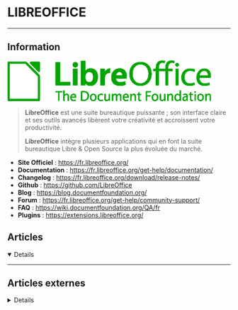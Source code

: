 # LIBREOFFICE
---

## <i class="fa-solid fa-hashtag"></i> Information

![Logo](../../_media/apps/libreoffice/libreoffice_logo.png ':size=250 :no-zoom')


> <i class="fa-solid fa-quote-left"></i> **LibreOffice** est une suite bureautique puissante ; son interface claire et ses outils avancés libèrent votre créativité et accroissent votre productivité.
>
> **LibreOffice** intègre plusieurs applications qui en font la suite bureautique Libre & Open Source la plus évoluée du marché. <i class="fa-solid fa-quote-left fa-rotate-180"></i>


- <i class="fa-solid fa-globe"></i> **Site Officiel** : https://fr.libreoffice.org/
- <i class="fa-solid fa-book"></i> **Documentation** : https://fr.libreoffice.org/get-help/documentation/
- <i class="fa-solid fa-file-circle-question"></i> **Changelog** : https://fr.libreoffice.org/download/release-notes/
- <i class="fa-brands fa-github"></i> **Github** : https://github.com/LibreOffice
- <i class="fab fa-blogger-b"></i> **Blog** : https://blog.documentfoundation.org/
- <i class="fas fa-comments"></i> **Forum** : https://fr.libreoffice.org/get-help/community-support/
- <i class="far fa-question-circle"></i> **FAQ** : https://wiki.documentfoundation.org/QA/fr
- <i class="fas fa-tools"></i> **Plugins** : https://extensions.libreoffice.org/


## <i class="fa-regular fa-newspaper"></i> Articles

<details open>

</details>

---

## <i class="fa-solid fa-glasses"></i> Articles externes

<details>

- [How to Merge Docs in LibreOffice Writer With Master Document](https://www.makeuseof.com/merge-docs-in-libreoffice-writer-master-document/)
- [How to Create a Data Entry Form in LibreOffice Base](https://www.makeuseof.com/create-data-entry-form-libreoffice-base/)
- [How to Create a New Database With LibreOffice Base](https://www.makeuseof.com/create-new-database-with-libreoffice-base/)
- [How to Open Excel Files in LibreOffice in Linux](https://linuxhint.com/open-excel-files-libreoffice-linux/)
- [How to sum numbers in LibreOffice Calc automatically](https://www.ghacks.net/2020/12/26/how-to-sum-numbers-in-libreoffice-calc-automatically/)
- [LibreOffice Writer: The Ultimate Keyboard Shortcuts Cheat Sheet](https://www.makeuseof.com/libreoffice-writer-keyboard-shortcuts/)
- [Setting the color of a cell in LibreOffice Calc depending on the cell value...](https://linux.m2osw.com/setting-color-cell-libreoffice-calc-depending-cell-value)

</details>
